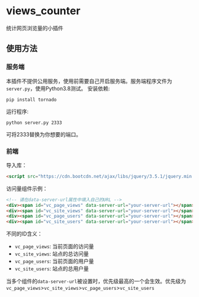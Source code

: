 # views_counter
统计网页浏览量的小插件

## 使用方法
### 服务端
本插件不提供公用服务，使用前需要自己开启服务端。服务端程序文件为`server.py`，使用Python3.8测试。
安装依赖:
```shell
pip install tornado
```
运行程序:
```shell
python server.py 2333
```
可将2333替换为你想要的端口。
### 前端
导入库：
```html
<script src="https://cdn.bootcdn.net/ajax/libs/jquery/3.5.1/jquery.min.js"></script>

```
访问量组件示例：
```html
<!-- 请在data-server-url属性中填入自己的URL -->
<div><span id="vc_page_views" data-server-url="your-server-url"></span> page views</div>
<div><span id="vc_site_views" data-server-url="your-server-url"></span> site views</div>
<div><span id="vc_page_users" data-server-url="your-server-url"></span> page users</div>
<div><span id="vc_site_users" data-server-url="your-server-url"></span> site users</div>
```
不同的ID含义：
+ `vc_page_views`: 当前页面的访问量
+ `vc_site_views`: 站点的总访问量
+ `vc_page_users`: 当前页面的用户量
+ `vc_site_users`: 站点的总用户量

当多个组件的`data-server-url`被设置时，优先级最高的一个会生效。优先级为`vc_page_views`>`vc_site_views`>`vc_page_users`>`vc_site_users`